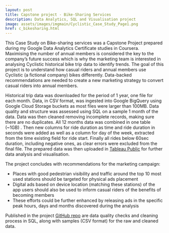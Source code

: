 ```yaml
---
layout: post
title: Capstone project - Bike-Sharing Services
description: Data Analytics, SQL and Visualisation project
image: assets/images/imgmain/Cyclistic_Case_Study_Page1.png
href: c_bikesharing.html
---
```


This Case Study on Bike-sharing services was a Capstone Project prepared during my Google Data Analytics Certificate studies in Coursera. Maximising the number of annual members is considered the key to the company’s future success which is why the marketing team is interested in analysing Cyclistic historical bike trip data to identify trends. The goal of this project is to understand how casual riders and annual members use Cyclistic (a fictional company) bikes differently. Data-backed recommendations are needed to create a new marketing strategy to convert casual riders into annual members.

Historical trip data was downloaded for the period of 1 year, one file for each month. Data, in CSV format, was ingested into Google BigQuery using Google Cloud Storage buckets as most files were larger than 100MB. Data quality and structure was assessed using SQL on a sample 1 month of the data. Data was then cleaned removing incomplete records, making sure there are no duplicates. All 12 months data was combined in one table (~1GB) . Then new columns for ride duration as time and ride duration in seconds were added as well as a column for day of the week, extracted from the time existing field for ride start. Finally all rides below 60sec duration, including negative ones, as clear errors were excluded from the final file. The prepared data was then uploaded in [Tableau Public](https://public.tableau.com/views/CyclisticCaseStudy_17210605199230/CyclisticCaseStudy?:language=en-US&:sid=&:redirect=auth&:display_count=n&:origin=viz_share_link) for further data analysis and visualisation.

The project concludes with recommendations for the marketing campaign:

- Places with good pedestrian visibility and traffic around the top 10 most used stations should be targeted for physical ads placement
- Digital ads based on device location (matching these stations) of the app users should also be used to inform casual riders of the benefits of becoming members
- These efforts could be further enhanced by releasing ads in the specific peak hours, days and months discovered during the analysis

Published in the project [GitHub repo](https://github.com/MihaelaBr/Bike-sharing-project) are data quality checks and cleaning process in SQL, along with samples (CSV format) for the raw and cleaned data.

